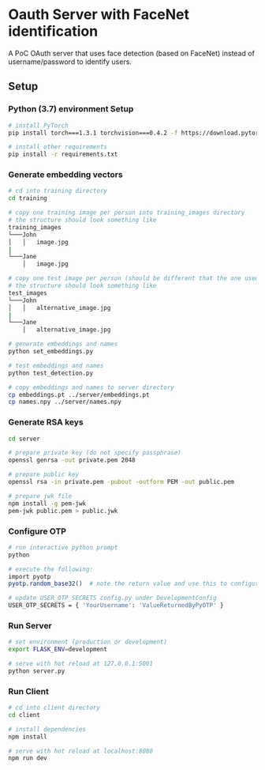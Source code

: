 # Oauth Server with FaceNet identification

A PoC OAuth server that uses face detection (based on FaceNet) instead of username/password to identify users.

## Setup

### Python (3.7) environment Setup

``` bash
# install PyTorch
pip install torch===1.3.1 torchvision===0.4.2 -f https://download.pytorch.org/whl/torch_stable.html

# install other requirements
pip install -r requirements.txt
```

### Generate embedding vectors
``` bash
# cd into training directory
cd training

# copy one training image per person into training_images directory
# the structure should look something like
training_images
└───John
│   │   image.jpg
|
└───Jane
    │   image.jpg

# copy one test image per person (should be different that the one used for training) into test_images directory
# the structure should look something like
test_images
└───John
│   │   alternative_image.jpg
|
└───Jane
    │   alternative_image.jpg    

# generate embeddings and names
python set_embeddings.py

# test embeddings and names
python test_detection.py

# copy embeddings and names to server directory
cp embeddings.pt ../server/embeddings.pt
cp names.npy ../server/names.npy
```

### Generate RSA keys
``` bash
cd server

# prepare private key (do not specify passphrase)
openssl genrsa -out private.pem 2048

# prepare public key
openssl rsa -in private.pem -pubout -outform PEM -out public.pem

# prepare jwk file
npm install -g pem-jwk
pem-jwk public.pem > public.jwk
```

### Configure OTP
``` bash
# run interactive python prompt
python

# execute the following:
import pyotp
pyotp.random_base32()  # note the return value and use this to configure your authenticator App

# update USER_OTP_SECRETS config.py under DevelopmentConfig
USER_OTP_SECRETS = { 'YourUsername': 'ValueReturnedByPyOTP' }
```

### Run Server
``` bash
# set environment (production or development)
export FLASK_ENV=development

# serve with hot reload at 127.0.0.1:5001
python server.py
```

### Run Client

``` bash
# cd into client directory
cd client

# install dependencies
npm install

# serve with hot reload at localhost:8080
npm run dev
```
